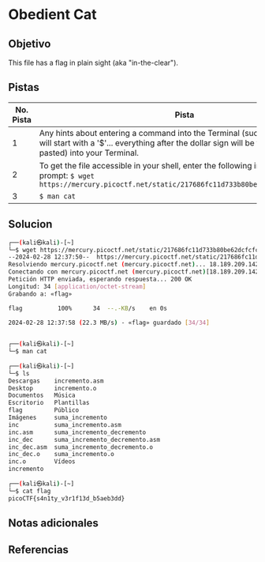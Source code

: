 # Obedient Cat

## Objetivo
This file has a flag in plain sight (aka "in-the-clear").

## Pistas
| No. Pista | Pista                                                                                                                                                                                         |
| --------- | --------------------------------------------------------------------------------------------------------------------------------------------------------------------------------------------- |
| 1         | Any hints about entering a command into the Terminal (such as the next one), will start with a '$'... everything after the dollar sign will be typed (or copy and pasted) into your Terminal. |
| 2         | To get the file accessible in your shell, enter the following in the Terminal prompt: `$ wget https://mercury.picoctf.net/static/217686fc11d733b80be62dcfcfca6c75/flag`                       |
| 3         | `$ man cat`                                                                                                                                                                                   |

## Solucion
```bash
┌──(kali㉿kali)-[~]
└─$ wget https://mercury.picoctf.net/static/217686fc11d733b80be62dcfcfca6c75/flag
--2024-02-28 12:37:50--  https://mercury.picoctf.net/static/217686fc11d733b80be62dcfcfca6c75/flag
Resolviendo mercury.picoctf.net (mercury.picoctf.net)... 18.189.209.142
Conectando con mercury.picoctf.net (mercury.picoctf.net)[18.189.209.142]:443... conectado.
Petición HTTP enviada, esperando respuesta... 200 OK
Longitud: 34 [application/octet-stream]
Grabando a: «flag»

flag          100%      34  --.-KB/s    en 0s        

2024-02-28 12:37:58 (22.3 MB/s) - «flag» guardado [34/34]

                                                      
┌──(kali㉿kali)-[~]
└─$ man cat 
                                                      
┌──(kali㉿kali)-[~]
└─$ ls                            
Descargas    incremento.asm
Desktop      incremento.o
Documentos   Música
Escritorio   Plantillas
flag         Público
Imágenes     suma_incremento
inc          suma_incremento.asm
inc.asm      suma_incremento_decremento
inc_dec      suma_incremento_decremento.asm
inc_dec.asm  suma_incremento_decremento.o
inc_dec.o    suma_incremento.o
inc.o        Vídeos
incremento
                                                      
┌──(kali㉿kali)-[~]
└─$ cat flag      
picoCTF{s4n1ty_v3r1f13d_b5aeb3dd}

```


## Notas adicionales

## Referencias
